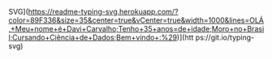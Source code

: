 SVG](https://readme-typing-svg.herokuapp.com/?color=89F336&size=35&center=true&vCenter=true&width=1000&lines=OLÁ,+Meu+nome+é+Davi+Carvalho;Tenho+35+anos=de+idade;Moro+no+Brasil;Cursando+Ciência+de+Dados;Bem+vindo+:%29)](htt ps://git.io/typing-svg)

